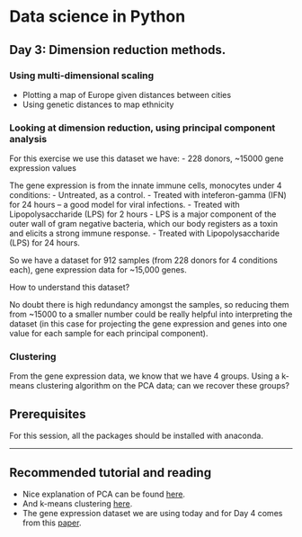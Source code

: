 # Data science in Python
## Day 3: Dimension reduction methods.
### Using multi-dimensional scaling

+ Plotting a map of Europe given distances between cities
+ Using genetic distances to map ethnicity

### Looking at dimension reduction, using principal component analysis

For this exercise we use this dataset we have:
    - 228 donors, ~15000 gene expression values

The gene expression is from the innate immune cells, monocytes under 4 conditions:
    - Untreated, as a control.
    - Treated with inteferon-gamma (IFN) for 24 hours – a good model for viral infections.
    - Treated with Lipopolysaccharide (LPS) for 2 hours - LPS is a major component of the outer wall of gram negative bacteria, which our body registers as a toxin and elicits a strong immune response.
    - Treated with Lipopolysaccharide (LPS) for 24 hours.
    
So we have a dataset for 912 samples (from 228 donors for 4 conditions each), gene expression data for ~15,000 genes. 

How to understand this dataset?

No doubt there is high redundancy amongst the samples, so reducing them from ~15000 to a smaller number could be really helpful into interpreting the dataset (in this case for projecting the gene expression and genes into one value for each sample for each principal component).

### Clustering

From the gene expression data, we know that we have 4 groups. Using a k-means clustering algorithm on the PCA data; can we recover these groups?

Prerequisites
-------------

For this session, all the packages should be installed with anaconda.

* * *

Recommended tutorial and reading
--------------------------------

*   Nice explanation of PCA can be found [here](https://stats.stackexchange.com/questions/2691/making-sense-of-principal-component-analysis-eigenvectors-eigenvalues).
*   And k-means clustering [here](https://realpython.com/k-means-clustering-python/).
*   The gene expression dataset we are using today and for Day 4 comes from this [paper](https://www.science.org/doi/10.1126/science.1246949).